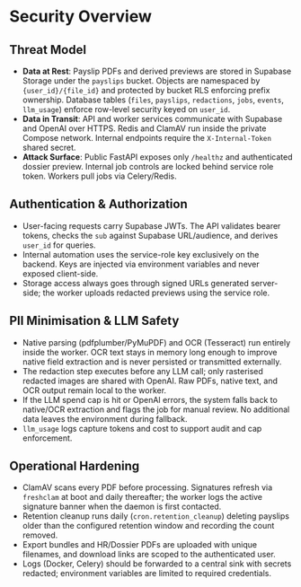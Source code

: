 # Security Overview

## Threat Model
- **Data at Rest**: Payslip PDFs and derived previews are stored in Supabase Storage under the `payslips` bucket. Objects are namespaced by `{user_id}/{file_id}` and protected by bucket RLS enforcing prefix ownership. Database tables (`files`, `payslips`, `redactions`, `jobs`, `events`, `llm_usage`) enforce row-level security keyed on `user_id`.
- **Data in Transit**: API and worker services communicate with Supabase and OpenAI over HTTPS. Redis and ClamAV run inside the private Compose network. Internal endpoints require the `X-Internal-Token` shared secret.
- **Attack Surface**: Public FastAPI exposes only `/healthz` and authenticated dossier preview. Internal job controls are locked behind service role token. Workers pull jobs via Celery/Redis.

## Authentication & Authorization
- User-facing requests carry Supabase JWTs. The API validates bearer tokens, checks the `sub` against Supabase URL/audience, and derives `user_id` for queries.
- Internal automation uses the service-role key exclusively on the backend. Keys are injected via environment variables and never exposed client-side.
- Storage access always goes through signed URLs generated server-side; the worker uploads redacted previews using the service role.

## PII Minimisation & LLM Safety
- Native parsing (pdfplumber/PyMuPDF) and OCR (Tesseract) run entirely inside the worker. OCR text stays in memory long enough to improve native field extraction and is never persisted or transmitted externally.
- The redaction step executes before any LLM call; only rasterised redacted images are shared with OpenAI. Raw PDFs, native text, and OCR output remain local to the worker.
- If the LLM spend cap is hit or OpenAI errors, the system falls back to native/OCR extraction and flags the job for manual review. No additional data leaves the environment during fallback.
- `llm_usage` logs capture tokens and cost to support audit and cap enforcement.

## Operational Hardening
- ClamAV scans every PDF before processing. Signatures refresh via `freshclam` at boot and daily thereafter; the worker logs the active signature banner when the daemon is first contacted.
- Retention cleanup runs daily (`cron.retention_cleanup`) deleting payslips older than the configured retention window and recording the count removed.
- Export bundles and HR/Dossier PDFs are uploaded with unique filenames, and download links are scoped to the authenticated user.
- Logs (Docker, Celery) should be forwarded to a central sink with secrets redacted; environment variables are limited to required credentials.

